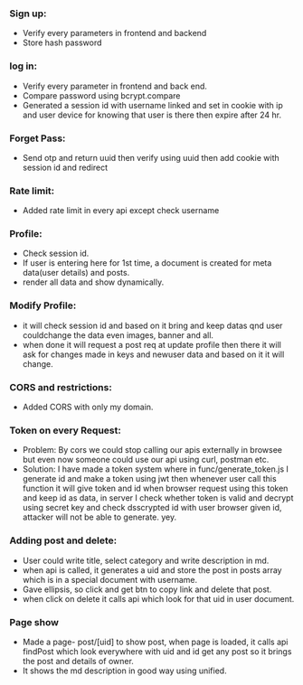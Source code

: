 ### Sign up:
 - Verify every parameters in frontend and backend
 - Store hash password

### log in:
 - Verify every parameter in frontend and back end.
 - Compare password using bcrypt.compare
 - Generated a session id with username linked and set in cookie with ip and user device for knowing that user is there then expire after 24 hr.

 ### Forget Pass:
 - Send otp and return uuid then verify using uuid then add cookie with session id and redirect

 ### Rate limit:
 - Added rate limit in every api except check username

 ### Profile:
 - Check session id.
 - If user is entering here for 1st time, a document is created for meta data(user details) and posts.
 - render all data and show dynamically.

 ### Modify Profile:
 - it will check session id and based on it bring and keep datas qnd user couldchange the data even images, banner and all.
 - when done it will request a post req at update profile then there it will ask for changes made in keys and newuser data and based on it it will change.

 ### CORS and restrictions:
 - Added CORS with only my domain.

 ### Token on every Request:
 - Problem: By cors we could stop calling our apis externally in browsee but even now someone could use our api using curl, postman etc.
 - Solution: I have made a token system where in func/generate_token.js I generate id and make a token using jwt then whenever user call this function it will give token and id when browser request using this token and keep id as data, in server I check whether token is valid and decrypt using secret key and check dsscrypted id with user browser given id, attacker will not be able to generate. yey.

 ### Adding post and delete:
  - User could write title, select category and write description in md.
  - when api is called, it generates a uid and store the post in posts array which is in a special document with username.
  - Gave ellipsis, so click and get btn to copy link and delete that post.
  - when click on delete it calls api which look for that uid in user document.

 ### Page show
  - Made a page- post/[uid] to show post, when page is loaded, it calls api findPost which look everywhere with uid and id get any post so it brings the post and details of owner.
  - It shows the md description in good way using unified.